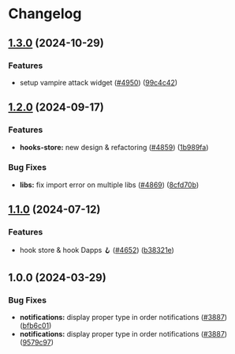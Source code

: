 # Changelog

## [1.3.0](https://github.com/cowprotocol/cowswap/compare/types-v1.2.0...types-v1.3.0) (2024-10-29)


### Features

* setup vampire attack widget ([#4950](https://github.com/cowprotocol/cowswap/issues/4950)) ([99c4c42](https://github.com/cowprotocol/cowswap/commit/99c4c42aec60a734a37926935be5dca6cd4cf11c))

## [1.2.0](https://github.com/cowprotocol/cowswap/compare/types-v1.1.0...types-v1.2.0) (2024-09-17)


### Features

* **hooks-store:** new design & refactoring ([#4859](https://github.com/cowprotocol/cowswap/issues/4859)) ([1b989fa](https://github.com/cowprotocol/cowswap/commit/1b989fa037b276d507adfa0462129ab53fe2ac6d))


### Bug Fixes

* **libs:** fix import error on multiple libs ([#4869](https://github.com/cowprotocol/cowswap/issues/4869)) ([8cfd70b](https://github.com/cowprotocol/cowswap/commit/8cfd70b6000a1a021b76ad1f924829cb42cb2bcd))

## [1.1.0](https://github.com/cowprotocol/cowswap/compare/types-v1.0.0...types-v1.1.0) (2024-07-12)


### Features

* hook store & hook Dapps 🪝 ([#4652](https://github.com/cowprotocol/cowswap/issues/4652)) ([b38321e](https://github.com/cowprotocol/cowswap/commit/b38321e0665e1ad5f0633868f8934128601ad313))

## 1.0.0 (2024-03-29)


### Bug Fixes

* **notifications:** display proper type in order notifications ([#3887](https://github.com/cowprotocol/cowswap/issues/3887)) ([bfb6c01](https://github.com/cowprotocol/cowswap/commit/bfb6c01e9f3e744a47774cb52836469c2ad2f09f))
* **notifications:** display proper type in order notifications ([#3887](https://github.com/cowprotocol/cowswap/issues/3887)) ([9579c97](https://github.com/cowprotocol/cowswap/commit/9579c97912e715efb4e633c293c236917003d42a))
